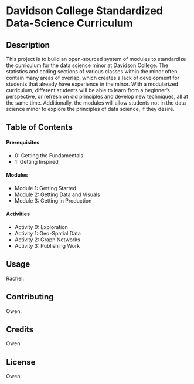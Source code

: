 # Davidson College Standardized Data-Science Curriculum
## Description
This project is to build an open-sourced system of  modules to standardize the curriculum for the data science minor at Davidson College. The statistics and coding sections of various classes within the minor often contain many areas of overlap, which creates a lack of development for students that already have experience in the minor. 
With a modularized curriculum, different students will be able to learn from a beginner’s perspective, or refresh on old principles and develop new techniques, all at the same time. Additionally, the modules will allow students not in the data science minor to explore the principles of data science, if they desire.

## Table of Contents 
#### Prerequisites
* 0: Getting the Fundamentals
* 1: Getting Inspired
#### Modules
* Module 1: Getting Started
* Module 2: Getting Data and Visuals
* Module 3: Getting in Production
#### Activities
* Activity 0: Exploration
* Activity 1: Geo-Spatial Data
* Activity 2: Graph Networks
* Activity 3: Publishing Work
## Usage
Rachel: 
## Contributing
Owen:
## Credits
Owen:
## License
Owen:
